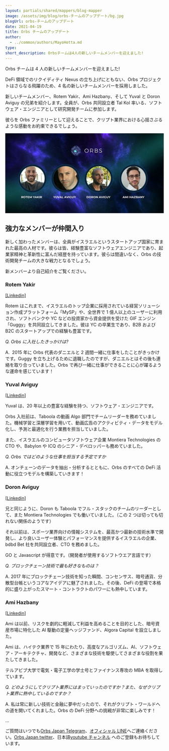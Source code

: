 ```yaml
---
layout: partials/shared/mappers/blog-mapper
image: /assets/img/blog/orbs-チームのアップデート/bg.jpg
blogUrl: orbs-チームのアップデート
date: 2021-04-19
title: Orbs チームのアップデート
author:
  - ../common/authors/MayoHotta.md
type:
short_description: Orbsチームは4人の新しいチームメンバーを迎えました!
---
```


Orbs チームは 4 人の新しいチームメンバーを迎えました!

DeFi 領域でのリクイディティ Nexus の立ち上げにともない、Orbs プロジェクトはさらなる飛躍のため、4 名の新しいチームメンバーを採用しました。

新しいチームメンバー、Rotem Yakir、Ami Hazbany、そして Yuval と Doron Aviguy の兄弟を紹介します。全員が、Orbs 共同設立者 Tal Kol 率いる、ソフトウェア・エンジニアとして研究開発チームに参加します。

彼らを Orbs ファミリーとして迎えることで、クリプト業界における心揺さぶるような感動をお約束できるでしょう。

![](/assets/img/blog/orbs-チームのアップデート/photo_2021-04-11_11-06-48-1030x521.jpg)

## 強力なメンバーが仲間入り

新しく加わったメンバーは、全員がイスラエルというスタートアップ国家に育まれた最高の人材です。彼らは皆、経験豊富なソフトウェアエンジニアであり、起業家精神と革新性に富んだ経歴を持っています。彼らは間違いなく、Orbs の技術開発チームの大きな戦力となるでしょう。

新メンバーより自己紹介をご覧ください。

### Rotem Yakir

[\[Linkedin\]](https://www.linkedin.com/in/rotemyakir/)

Rotem はこれまで、イスラエルのトップ企業に採用されている経営ソリューション作成プラットフォーム「MySP」や、全世界で 1 億人以上のユーザーに利用され、ソフトバンクや YC などの投資家から資金提供を受けた GIF エンジン「Guggy」を共同設立してきました。彼は YC の卒業生であり、B2B および B2C のスタートアップでの経験も豊富です。

_Q. Orbs に入社したきっかけは?_

A.  2015 年に Orbs 代表のダニエルと 2 週間一緒に仕事をしたことがきっかけです。Guggy を立ち上げるために退職したのですが、ダニエルとはその後も連絡を取り合っていました。Orbs で再び一緒に仕事ができることに心が躍るような運命を感じています！

### Yuval Aviguy

\[[Linkedin](https://www.linkedin.com/in/yuval-aviguy-1ba31620/)\]

Yuval は、20 年以上の豊富な経験を持つ、ソフトウェア・エンジニアです。

Orbs 入社前は、Taboola の動画 Algo 部門でチームリーダーを務めていました。機械学習と深層学習を用いて、動画広告のアクティビティ・データをモデル化し、予測と最適化を行う業務を担当していました。

また、イスラエルのコンピュータソフトウェア企業 Montiera Technologies の CTO や、Babylon や ICQ のシニア・デベロッパーも務めていました。

_Q. Orbs ではどのような仕事を担当する予定ですか_

A. オンチェーンのデータを抽出・分析するとともに、Orbs のすべての DeFi 活動に役立つモデルを構築していきます！

### Doron Aviguy

\[[Linkedin](https://www.linkedin.com/in/doron-aviguy-81b5b536/)\]

兄と同じように、Doron も Taboola でフル・スタックのチームのリーダーとして、また Montiera Technologies でも働いていました。（この 2 つは切っても切れない関係のようです）

それ以前は、スポーツ業界向けの情報システムを、最高かつ最新の技術水準で開発し、より良いユーザー体験とパフォーマンスを提供するイスラエルの企業、bdbd Bet 社を共同設立者、CTO を務めました。

GO と Javascript が得意です。（開発者が使用するソフトウエア言語です）

_Q. ブロックチェーン技術で最も好きなものは？_

A. 2017 年にブロックチェーン技術を知った瞬間、コンセンサス、暗号通貨、分散型台帳というコアなアイデアに魅了されました。その後、DeFi の登場で本格的に盛り上がったスマート・コントラクトのパワーにも熱中しています。

### Ami Hazbany

\[[Linkedin](https://www.linkedin.com/in/ami-hazbany-3a524015/)\]

Ami は以前、リスクを劇的に軽減して利益を高めることを目的とした、暗号資産市場に特化した AI 駆動の定量ヘッジファンド、Algora Capital を設立しました。

Ami は、ハイテク業界で 15 年にわたり、高度なアルゴリズム、AI、ソフトウェア・アーキテクチャ、開発など、さまざまな技術を駆使してさまざまな役割を果たしてきました。

テルアビブ大学で電気・電子工学の学士号とファイナンス専攻の MBA を取得しています。

_Q. どのようにしてクリプト業界にはまっていったのですか？また、なぜクリプト業界に熱中しているのですか？_

A. 私は常に新しい技術と金融に夢中だったので、それがクリプト・ワールドへの道を開いてくれました。Orbs の DeFi 分野への挑戦が非常に楽しみです！

...

ご質問はいつでも[Orbs Japan Telegram](https://t.me/joinchat/G0HZhBQssmZ05v6sp_G6jg)、[オフィシャル LINE](https://line.me/R/ti/p/%40vrf9558a)へご連絡ください。[Orbs Japan twitter](https://twitter.com/JapanOrbs)、日本語[youtube チャンネル](https://www.youtube.com/channel/UCZePjhX4e6CuAe8v63Li9lg) へのご登録もお待ちしています。
